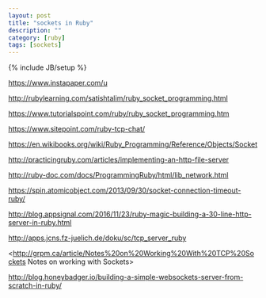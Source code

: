 ```yaml
---
layout: post
title: "sockets in Ruby"
description: ""
category: [ruby]
tags: [sockets]
---
```

{% include JB/setup %}


<https://www.instapaper.com/u>

<http://rubylearning.com/satishtalim/ruby_socket_programming.html>

<https://www.tutorialspoint.com/ruby/ruby_socket_programming.htm>

<https://www.sitepoint.com/ruby-tcp-chat/>

<https://en.wikibooks.org/wiki/Ruby_Programming/Reference/Objects/Socket>

<http://practicingruby.com/articles/implementing-an-http-file-server>

<http://ruby-doc.com/docs/ProgrammingRuby/html/lib_network.html>

<https://spin.atomicobject.com/2013/09/30/socket-connection-timeout-ruby/>

<http://blog.appsignal.com/2016/11/23/ruby-magic-building-a-30-line-http-server-in-ruby.html>

<http://apps.jcns.fz-juelich.de/doku/sc/tcp_server_ruby>

<http://grpm.ca/article/Notes%20on%20Working%20With%20TCP%20Sockets Notes on working with Sockets>

<http://blog.honeybadger.io/building-a-simple-websockets-server-from-scratch-in-ruby/>

